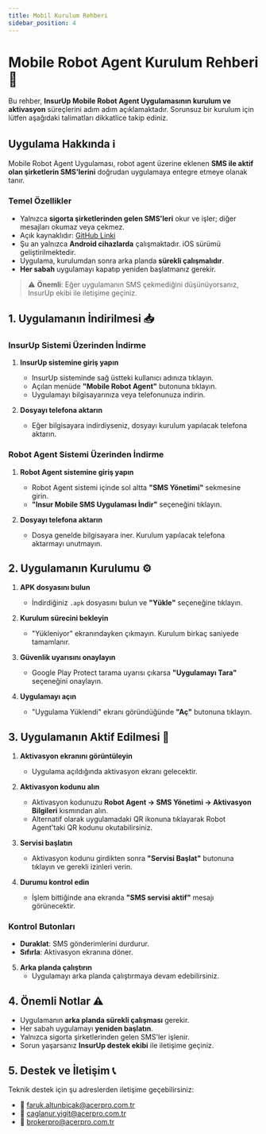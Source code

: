 ```yaml
---
title: Mobil Kurulum Rehberi
sidebar_position: 4
---
```


# Mobile Robot Agent Kurulum Rehberi 📱

Bu rehber, **InsurUp Mobile Robot Agent Uygulamasının kurulum ve aktivasyon** süreçlerini adım adım açıklamaktadır. Sorunsuz bir kurulum için lütfen aşağıdaki talimatları dikkatlice takip ediniz.

## Uygulama Hakkında ℹ️

Mobile Robot Agent Uygulaması, robot agent üzerine eklenen **SMS ile aktif olan şirketlerin SMS'lerini** doğrudan uygulamaya entegre etmeye olanak tanır.

### Temel Özellikler
- Yalnızca **sigorta şirketlerinden gelen SMS'leri** okur ve işler; diğer mesajları okumaz veya çekmez.
- Açık kaynaklıdır: [GitHub Linki](https://github.com/InsurUp/MobileRobotAgent)
- Şu an yalnızca **Android cihazlarda** çalışmaktadır. iOS sürümü geliştirilmektedir.
- Uygulama, kurulumdan sonra arka planda **sürekli çalışmalıdır**.
- **Her sabah** uygulamayı kapatıp yeniden başlatmanız gerekir.

> ⚠️ **Önemli**: Eğer uygulamanın SMS çekmediğini düşünüyorsanız, InsurUp ekibi ile iletişime geçiniz.

## 1. Uygulamanın İndirilmesi 📥

### InsurUp Sistemi Üzerinden İndirme
1. **InsurUp sistemine giriş yapın**
   - InsurUp sisteminde sağ üstteki kullanıcı adınıza tıklayın.
   - Açılan menüde **"Mobile Robot Agent"** butonuna tıklayın.
   - Uygulamayı bilgisayarınıza veya telefonunuza indirin.

2. **Dosyayı telefona aktarın**
   - Eğer bilgisayara indirdiyseniz, dosyayı kurulum yapılacak telefona aktarın.

### Robot Agent Sistemi Üzerinden İndirme
1. **Robot Agent sistemine giriş yapın**
   - Robot Agent sistemi içinde sol altta **"SMS Yönetimi"** sekmesine girin.
   - **"Insur Mobile SMS Uygulaması İndir"** seçeneğini tıklayın.

2. **Dosyayı telefona aktarın**
   - Dosya genelde bilgisayara iner. Kurulum yapılacak telefona aktarmayı unutmayın.

## 2. Uygulamanın Kurulumu ⚙️

1. **APK dosyasını bulun**
   - İndirdiğiniz `.apk` dosyasını bulun ve **"Yükle"** seçeneğine tıklayın.

2. **Kurulum sürecini bekleyin**
   - "Yükleniyor" ekranındayken çıkmayın. Kurulum birkaç saniyede tamamlanır.

3. **Güvenlik uyarısını onaylayın**
   - Google Play Protect tarama uyarısı çıkarsa **"Uygulamayı Tara"** seçeneğini onaylayın.

4. **Uygulamayı açın**
   - "Uygulama Yüklendi" ekranı göründüğünde **"Aç"** butonuna tıklayın.

## 3. Uygulamanın Aktif Edilmesi 🔧

1. **Aktivasyon ekranını görüntüleyin**
   - Uygulama açıldığında aktivasyon ekranı gelecektir.

2. **Aktivasyon kodunu alın**
   - Aktivasyon kodunuzu **Robot Agent → SMS Yönetimi → Aktivasyon Bilgileri** kısmından alın.
   - Alternatif olarak uygulamadaki QR ikonuna tıklayarak Robot Agent'taki QR kodunu okutabilirsiniz.

3. **Servisi başlatın**
   - Aktivasyon kodunu girdikten sonra **"Servisi Başlat"** butonuna tıklayın ve gerekli izinleri verin.

4. **Durumu kontrol edin**
   - İşlem bittiğinde ana ekranda **"SMS servisi aktif"** mesajı görünecektir.

### Kontrol Butonları
- **Duraklat**: SMS gönderimlerini durdurur.
- **Sıfırla**: Aktivasyon ekranına döner.

5. **Arka planda çalıştırın**
   - Uygulamayı arka planda çalıştırmaya devam edebilirsiniz.

## 4. Önemli Notlar ⚠️

- Uygulamanın **arka planda sürekli çalışması** gerekir.
- Her sabah uygulamayı **yeniden başlatın**.
- Yalnızca sigorta şirketlerinden gelen SMS'ler işlenir.
- Sorun yaşarsanız **InsurUp destek ekibi** ile iletişime geçiniz.

## 5. Destek ve İletişim 📞

Teknik destek için şu adreslerden iletişime geçebilirsiniz:

- 📧 [faruk.altunbicak@acerpro.com.tr](mailto:faruk.altunbicak@acerpro.com.tr)
- 📧 [caglanur.yigit@acerpro.com.tr](mailto:caglanur.yigit@acerpro.com.tr)
- 📧 [brokerpro@acerpro.com.tr](mailto:brokerpro@acerpro.com.tr)   
